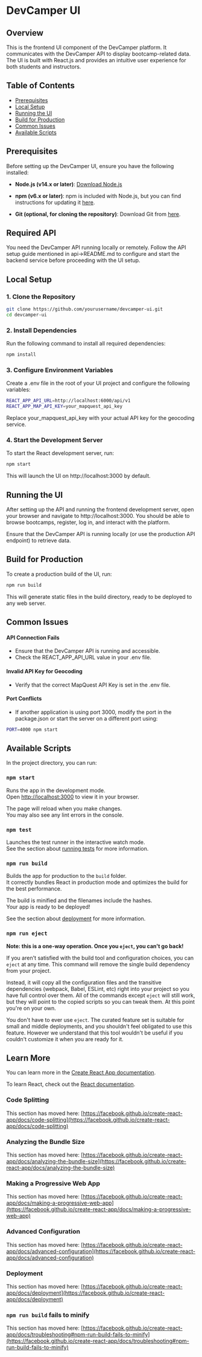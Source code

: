 # DevCamper UI

## Overview

This is the frontend UI component of the DevCamper platform. It communicates with the DevCamper API to display bootcamp-related data. The UI is built with React.js and provides an intuitive user experience for both students and instructors.


## Table of Contents

- [Prerequisites](#prerequisites)
- [Local Setup](#local-setup)
- [Running the UI](#running-the-ui)
- [Build for Production](#build-for-production)
- [Common Issues](#common-issues)
- [Available Scripts](#available-scripts)

## Prerequisites

Before setting up the DevCamper UI, ensure you have the following installed:
- **Node.js (v14.x or later)**: [Download Node.js](https://nodejs.org/en/download/)

- **npm (v6.x or later)**: npm is included with Node.js, but you can find instructions for updating it [here](https://docs.npmjs.com/getting-started/installing-npm).

- **Git (optional, for cloning the repository)**: Download Git from [here](https://git-scm.com/downloads).


## Required API

You need the DevCamper API running locally or remotely. Follow the API setup guide mentioned in api->README.md to configure and start the backend service before proceeding with the UI setup.

## Local Setup
### 1. Clone the Repository
```bash
git clone https://github.com/yourusername/devcamper-ui.git
cd devcamper-ui
```
### 2. Install Dependencies
Run the following command to install all required dependencies:

```bash
npm install
```


### 3. Configure Environment Variables
Create a .env file in the root of your UI project and configure the following variables:

```bash
REACT_APP_API_URL=http://localhost:6000/api/v1
REACT_APP_MAP_API_KEY=your_mapquest_api_key
```
Replace your_mapquest_api_key with your actual API key for the geocoding service.

### 4. Start the Development Server
To start the React development server, run:
```bash
npm start
```

This will launch the UI on http://localhost:3000 by default.

##  Running the UI
After setting up the API and running the frontend development server, open your browser and navigate to http://localhost:3000. You should be able to browse bootcamps, register, log in, and interact with the platform.

Ensure that the DevCamper API is running locally (or use the production API endpoint) to retrieve data.

 ## Build for Production
To create a production build of the UI, run:

```bash
npm run build
```

This will generate static files in the build directory, ready to be deployed to any web server.

## Common Issues
#### API Connection Fails
+ Ensure that the DevCamper API is running and accessible.
+ Check the REACT_APP_API_URL value in your .env file.
#### Invalid API Key for Geocoding
+ Verify that the correct MapQuest API Key is set in the .env file.
#### Port Conflicts
+ If another application is using port 3000, modify the port in the package.json or start the server on a different port using:
```bash
PORT=4000 npm start
```



## Available Scripts

In the project directory, you can run:

### `npm start`

Runs the app in the development mode.\
Open [http://localhost:3000](http://localhost:3000) to view it in your browser.

The page will reload when you make changes.\
You may also see any lint errors in the console.

### `npm test`

Launches the test runner in the interactive watch mode.\
See the section about [running tests](https://facebook.github.io/create-react-app/docs/running-tests) for more information.

### `npm run build`

Builds the app for production to the `build` folder.\
It correctly bundles React in production mode and optimizes the build for the best performance.

The build is minified and the filenames include the hashes.\
Your app is ready to be deployed!

See the section about [deployment](https://facebook.github.io/create-react-app/docs/deployment) for more information.

### `npm run eject`

**Note: this is a one-way operation. Once you `eject`, you can't go back!**

If you aren't satisfied with the build tool and configuration choices, you can `eject` at any time. This command will remove the single build dependency from your project.

Instead, it will copy all the configuration files and the transitive dependencies (webpack, Babel, ESLint, etc) right into your project so you have full control over them. All of the commands except `eject` will still work, but they will point to the copied scripts so you can tweak them. At this point you're on your own.

You don't have to ever use `eject`. The curated feature set is suitable for small and middle deployments, and you shouldn't feel obligated to use this feature. However we understand that this tool wouldn't be useful if you couldn't customize it when you are ready for it.

## Learn More

You can learn more in the [Create React App documentation](https://facebook.github.io/create-react-app/docs/getting-started).

To learn React, check out the [React documentation](https://reactjs.org/).

### Code Splitting

This section has moved here: [https://facebook.github.io/create-react-app/docs/code-splitting](https://facebook.github.io/create-react-app/docs/code-splitting)

### Analyzing the Bundle Size

This section has moved here: [https://facebook.github.io/create-react-app/docs/analyzing-the-bundle-size](https://facebook.github.io/create-react-app/docs/analyzing-the-bundle-size)

### Making a Progressive Web App

This section has moved here: [https://facebook.github.io/create-react-app/docs/making-a-progressive-web-app](https://facebook.github.io/create-react-app/docs/making-a-progressive-web-app)

### Advanced Configuration

This section has moved here: [https://facebook.github.io/create-react-app/docs/advanced-configuration](https://facebook.github.io/create-react-app/docs/advanced-configuration)

### Deployment

This section has moved here: [https://facebook.github.io/create-react-app/docs/deployment](https://facebook.github.io/create-react-app/docs/deployment)

### `npm run build` fails to minify

This section has moved here: [https://facebook.github.io/create-react-app/docs/troubleshooting#npm-run-build-fails-to-minify](https://facebook.github.io/create-react-app/docs/troubleshooting#npm-run-build-fails-to-minify)
